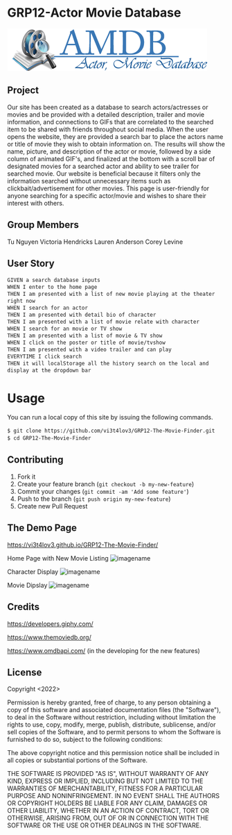 # GRP12-Actor Movie Database
![imagename](./assets/img/logo.png)
## Project

Our site has been created as a database to search actors/actresses or movies and be provided with a detailed description, trailer and movie information, and connections to GIFs that are correlated to the searched item to be shared with friends throughout social media. When the user opens the website, they are provided a search bar to place the actors name or title of movie they wish to obtain information on. The results will show the name, picture, and description of the actor or movie, followed by a side column of animated GIF's, and finalized at the bottom with a scroll bar of designated movies for a searched actor and ability to see trailer for searched movie. 
Our website is beneficial because it filters only the information searched without unnecessary items such as clickbait/advertisement for other movies. This page is user-friendly for anyone searching for a specific actor/movie and wishes to share their interest with others.

## Group Members

Tu Nguyen
Victoria Hendricks
Lauren Anderson
Corey Levine

## User Story

```
GIVEN a search database inputs
WHEN I enter to the home page
THEN I am presented with a list of new movie playing at the theater right now
WHEN I search for an actor 
THEN I am presented with detail bio of character
THEN I am presented with a list of movie relate with character
WHEN I search for an movie or TV show
THEN I am presented with a list of movie & TV show
WHEN I click on the poster or title of movie/tvshow
THEN I am presented with a video trailer and can play
EVERYTIME I click search 
THEN it will localStorage all the history search on the local and display at the dropdown bar

```
# Usage
 You can run a local copy of this site by issuing the following commands. 
```bash
$ git clone https://github.com/vi3t4lov3/GRP12-The-Movie-Finder.git
$ cd GRP12-The-Movie-Finder
```

## Contributing
1. Fork it
2. Create your feature branch (`git checkout -b my-new-feature`)
3. Commit your changes (`git commit -am 'Add some feature'`)
4. Push to the branch (`git push origin my-new-feature`)
5. Create new Pull Request

## The Demo Page

https://vi3t4lov3.github.io/GRP12-The-Movie-Finder/

Home Page with New Movie Listing
![imagename](./assets/img/img1.png)

Character Display
![imagename](./assets/img/img2.png)

Movie Dipslay
![imagename](./assets/img/img3.png)

## Credits

https://developers.giphy.com/

https://www.themoviedb.org/

https://www.omdbapi.com/ (in the developing for the new features)

## License

Copyright <2022> <COPYRIGHT AMDB-Website>

Permission is hereby granted, free of charge, to any person obtaining a copy of this software and associated documentation files (the "Software"), to deal in the Software without restriction, including without limitation the rights to use, copy, modify, merge, publish, distribute, sublicense, and/or sell copies of the Software, and to permit persons to whom the Software is furnished to do so, subject to the following conditions:

The above copyright notice and this permission notice shall be included in all copies or substantial portions of the Software.

THE SOFTWARE IS PROVIDED "AS IS", WITHOUT WARRANTY OF ANY KIND, EXPRESS OR IMPLIED, INCLUDING BUT NOT LIMITED TO THE WARRANTIES OF MERCHANTABILITY, FITNESS FOR A PARTICULAR PURPOSE AND NONINFRINGEMENT. IN NO EVENT SHALL THE AUTHORS OR COPYRIGHT HOLDERS BE LIABLE FOR ANY CLAIM, DAMAGES OR OTHER LIABILITY, WHETHER IN AN ACTION OF CONTRACT, TORT OR OTHERWISE, ARISING FROM, OUT OF OR IN CONNECTION WITH THE SOFTWARE OR THE USE OR OTHER DEALINGS IN THE SOFTWARE.